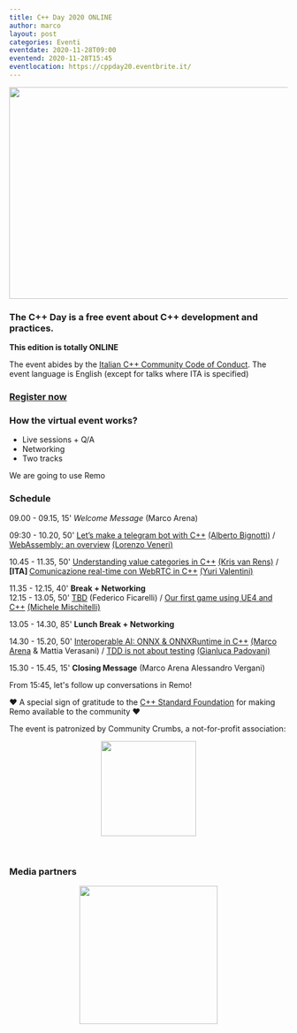 ```yaml
---
title: C++ Day 2020 ONLINE
author: marco
layout: post
categories: Eventi
eventdate: 2020-11-28T09:00
eventend: 2020-11-28T15:45
eventlocation: https://cppday20.eventbrite.it/
---
```




<img class="aligncenter wp-image-9698 size-large" src="https://www.italiancpp.org/wp-content/uploads/2020/10/C-Day-2020-1024x643.png" alt="" width="610" height="383" />

<h3>The <strong>C++ Day </strong>is a free event about C++ development and practices.</h3>

**This edition is totally ONLINE**


The event abides by the <a href="https://github.com/italiancpp/code-of-conduct">Italian C++ Community Code of Conduct</a>. The event language is English (except for talks where ITA is specified)

<h3><a href="https://cppday20.eventbrite.it/">Register now</a></h3>

<h3>How the virtual event works?</h3>

- Live sessions + Q/A
- Networking
- Two tracks

We are going to use Remo

<h3>Schedule</h3>

<!-- time,duration,track A,track B -->

09.00 - 09.15, 15' <em>Welcome Message</em> (Marco Arena)

09:30 - 10.20, 50' <a href="https://www.italiancpp.org/cppday20-talks/#1">Let’s make a telegram bot with C++</a> <a href="https://www.italiancpp.org/speakers/#abignotti">(Alberto Bignotti)</a> / <a href="https://www.italiancpp.org/cppday20-talks/#2">WebAssembly: an overview</a> <a href="http://italiancpp.org/speakers/#lveneri">(Lorenzo Veneri)</a>

10.45 - 11.35, 50' <a href="https://www.italiancpp.org/cppday20-talks/#3">Understanding value categories in C++</a> <a href="http://italiancpp.org/speakers/#kris">(Kris van Rens)</a> / <strong>[ITA] </strong><a href="https://www.italiancpp.org/cppday20-talks/#4">Comunicazione real-time con WebRTC in C++</a> <a href="http://italiancpp.org/speakers/#yvalentini">(Yuri Valentini)</a>

11.35 - 12.15, 40' **Break + Networking**
\
12.15 - 13.05, 50' <a href="https://www.italiancpp.org/cppday20-talks/#5">TBD</a> (Federico Ficarelli) / <a href="https://www.italiancpp.org/cppday20-talks/#6">Our first game using UE4 and C++</a> <a href="https://www.italiancpp.org/speakers/#mmischitelli">(Michele Mischitelli)</a> 

13.05 - 14.30, 85' **Lunch Break + Networking**

14.30 - 15.20, 50' <a href="https://www.italiancpp.org/cppday20-talks/#8">Interoperable AI: ONNX &amp; ONNXRuntime in C++</a> <a href="https://www.italiancpp.org/speakers/#marco-arena">(Marco Arena</a> &amp; Mattia Verasani) / <a href="https://www.italiancpp.org/cppday20-talks/#7" target="_blank" rel="noopener noreferrer">TDD is not about testing</a> <a href="https://www.italiancpp.org/speakers/#gpad" target="_blank" rel="noopener noreferrer">(Gianluca Padovani)</a>

15.30 - 15.45, 15' **Closing Message** (Marco Arena Alessandro Vergani)

From 15:45, let's follow up conversations in Remo!


♥️ A special sign of gratitude to the <a href="http://isocpp.org/about">C++ Standard Foundation</a> for making Remo available to the community ♥️

The event is patronized by Community Crumbs, a not-for-profit association:
<p style="text-align: center;"><a href="https://communitycrumbs.org"><img class="aligncenter wp-image-9007" src="https://www.italiancpp.org/wp-content/uploads/2019/01/cc.png" alt="" width="172" height="172" /></a></p>
<p style="text-align: center;"><span style="color: #ffffff;"> </span></p>


<h3>Media partners</h3>
<center><a href="https://coding-gym.org"><img class="wp-image-8635 size-full aligncenter" src="http://www.italiancpp.org/wp-content/uploads/2018/02/coding-gym-250x250.png" alt="" width="250" height="250" /></a></center>
